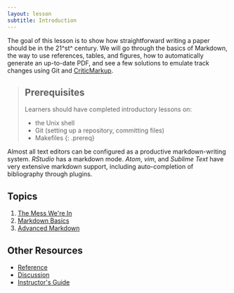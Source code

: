 ```yaml
---
layout: lesson
subtitle: Introduction
---
```

The goal of this lesson is to show how straightforward writing a paper should
be in the 21^st^ century. We will go through the basics of Markdown, the way
to use references, tables, and figures, how to automatically generate an
up-to-date PDF, and see a few solutions to emulate track changes using Git and
[CriticMarkup][cm].

> ## Prerequisites
>
> Learners should have completed introductory lessons on:
>
> *   the Unix shell
> *   Git (setting up a repository, committing files)
> *   Makefiles
{: .prereq}

Almost all text editors can be configured as a productive markdown-writing
system. *RStudio* has a markdown mode. *Atom*, *vim*, and *Sublime Text* have
very extensive markdown support, including auto-completion of bibliography
through plugins.

## Topics

1. [The Mess We're In](01-mess.html)
2. [Markdown Basics](02-markdown.html)
3. [Advanced Markdown](03-advanced.html)

## Other Resources

*   [Reference](reference.html)
*   [Discussion](discussion.html)
*   [Instructor's Guide](instructors.html)

[cm]: http://criticmarkup.com/
